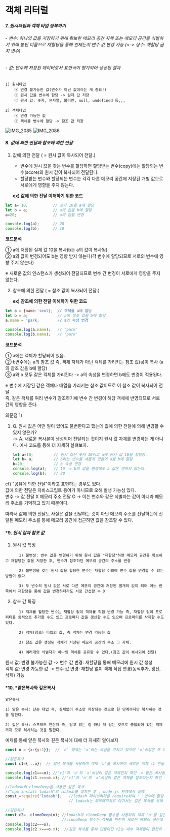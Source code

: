 # 객체 리터럴

#### 7. *원시타입과 객체 타입 정복하기*
###### - 변수: 하나의 값을 저장하기 위해 확보한 메모리 공간 자체 또는 메모리 공간을 식별하기 위해 붙인 이름으로 재할당을 통해 언제든지 변수 값 변경 가능 (<-> 상수: 재할당 금지 변수)
###### - 값: 변수에 저장된 데이터로서 표현식이 평가되어 생성된 결과 

```
1) 원시타입
    ⓐ 변경 불가능한 값(변수가 아닌 값이라는 게 중요!)
    ⓑ 원시 값을 변수에 할당 -> 실제 값 저장
    ⓒ 원시 값: 숫자, 문자열, 불리언, null, undefined 등,,,

2) 객체타입
    ⓐ 변경 가능한 값
    ⓑ 객체를 변수에 할당 -> 참조 값 저장
```
![IMG_2085](https://github.com/foryoonas/study-4242/assets/144825458/8567b31d-0fdb-4aaa-bfa4-23496f2e991f)
![IMG_2086](https://github.com/foryoonas/study-4242/assets/144825458/fd87f0e0-39b5-413e-81d7-a39c600eab73)
#### 8. *값에 의한 전달과 참조에 의한 전달*

1) 값에 의한 전달 ( = 원시 값이 복사되어 전달.)
   - 변수에 원시 값을 갖는 변수를 할당하면 할당받는 변수(copy)에는 할당되는 변수(score)의 원시 값이 복사되어 전달된다.
   - 할당받는 변수와 할당되는 변수는 각각 다른 메모리 공간에 저장된 개별 값으로 서로에게 영향을 주지 않는다.  
         
   **ex) 값에 의한 전달 이해하기 위한 코드** 
```javascript
let a= 10;           // 숫자 10을 a에 할당
let b = a;           // a의 값을 b에 할당
a=20;                // a의 값을 변경

console.log(a);      // 20
console.log(b);      // 10
```

**코드분석**    

① a에 저장된 실제 값 10을 복사(b는 a의 값이 복사됨)  
② a의 값이 변경되어도 b는 영향 받지 않는다(각 변수에 할당되므로 서로의 변수에 영향 주지 않는다)

※ 새로운 값의 인스턴스가 생성되어 전달되므로 변수 간 변경이 서로에게 영향을 주지 않는다. 


2) 참조에 의한 전달 ( = 참조 값이 복사되어 전달.)
   
    **ex) 참조에 의한 전달 이해하기 위한 코드**  
```javascript
let a = {name:'seol};  // 객체를 a에 할당
let b = a;             // a의 참조 값을 b에 할당
a.name = 'park;        // a의 속성 변경

console.log(a.name);   // 'park'
console.log(b.name);   // 'park'
```
**코드분석**    

① a에는 객체가 할당되어 있음.  
② b변수에는 a의 참조 값 즉, 객체 자체가 아닌 객체를 가리키는 참조 값(a)이 복사 (a의 참조 값을 b에 할당)  
③ a와 b 모두 같은 객체를 가리킨다 -> a의 속성을 변경하면 b에도 변경이 적용된다.      

※ 변수에 저장된 값은 객체나 배열을 가리키는 참조 값이므로 이 참조 값이 복사되어 전달.   
   즉, 같은 객체를 여러 변수가 참조하기에 변수 간 변경이 해당 객체에 반영되므로 서로 간의 영향을 준다.    

   의문점 1)      
1) Q. 원시 값은 어떤 일이 있어도 불변한다고 했는데 값에 의한 전달에 의해 변경할 수 있지 않은가?    
-> A. 새로운 복사본이 생성되어 전달되는 것이지 원시 값 자체를 변경하는 게 아니다. 예시 코드를 통해 더 자세히 살펴보자.  
   
   ```javascript
   let a=10;         // 원시 값은 숫자 10이고 a에 원시 값 10을 할당함.
   let b= a;         // b라는 변수를 새롭게 만들어 a를 b에 할당
   b=20;             // b 속성 변경
   console.log(a);   // 10 -> b의 값을 변경해도 a 값은 변하지 않는다.
   console.log(b);   // 20
   ```
cf) "공유에 의한 전달"이라고 표현하는 경우도 있다.  
값에 의한 전달은 자바스크립트 용어가 아니므로 오해 발생 가능성 있다.   
변수 -> 값 전달 X 메모리 주소 전달 O -> 이는 변수와 같은 식별자는 값이 아니라 메모리 주소를 기억하고 있기 때문이다.      

따라서 값에 의한 전달도 사실은 값을 전달하는 것이 아닌 메모리 주소를 전달하는데 전달된 메모리 주소를 통해 메모리 공간에 접근하면 값을 참조할 수 있다.  

   #### *9. *원시 값과 참조 값*

   1. 원시 값 특징
```
      1) 불변성: 변수 값을 변경하기 위해 원시 값을 "재할당"하면 메모리 공간을 확보하고 재할당한 값을 저장한 후, 변수가 참조하던 메모리 공간의 주소를 변경

      2) 불변성을 갖는 원시 값을 할당한 변수는 재할당 이외에 변수 값을 변경할 수 있는 방법이 없다.

      3) 두 변수의 원시 값은 서로 다른 메모리 공간에 저장된 별개의 값이 되어 어느 한쪽에서 재할당을 통해 값을 변경하더라도 서로 간섭할 수 X
```
   2. 참조 값 특징
```
      1) 객체를 할당한 변수는 재할당 없이 객체를 직접 변경 가능 즉, 재할당 없이 프로퍼티를 동적으로 추가할 수도 있고 프로퍼티 값을 갱신할 수도 있으며 프로퍼티를 삭제할 수도 있다.

      2) 객채(참조) 타입의 값, 즉 객체는 변경 가능한 값

      3) 참조 값은 생성된 객체가 저장된 메모리 공간의 주소 그 자체.

      4) 여러개의 식별자가 하나의 객체를 공유할 수 있다.(참조 값이 복사되어 전달)
```

원시 값: 변경 불가능한 값 -> 변수 값 변경: 재할당을 통해 메모리에 원시 값 생성  
객체 값: 변경 가능한 값 -> 변수 값 변경: 재할당 없이 객체 직접 변경(동적추가, 갱신, 삭제) 가능    

#### *10. *얕은복사와 깊은복사  
```
얕은복사

1) 얕은 복사: 단순 대입 즉, 실체없이 주소만 저장되는 것으로 한 단계까지만 복사하는 것을 말한다.

2) 깊은 복사: 스프레드 연산자 즉, 담고 있는 걸 하나 더 담는 것으로 중첩되어 있는 객체까지 모두 복사하는 것을 말한다.
```

예제를 통해 얕은 복사와 깊은 복사에 대해 더 자세히 알아보자  

```javascript
const o = {x:{y:1}};  // 'o' 객체는 'x'라는 속성을 가지고 있으며 'x'속성은 또 다른 객체를 가리킨다.

//얕은복사
const c1={...o};  // 얕은 복사를 사용하여 객체 'o'를 복사하여 새로운 객체 c1 만듦 -> 이 과정에서 객체 'o'의 속성들이 새로운 객체 'c1'으로 복사 but, 속성들이 가리키는 객체들은 복사 X ,참조만 복사 O

console.log(c1===o); //'c1'과 'o'의 'x'속성이 같은 객체인지 확인 -> 얕은 복사를 통해 만들어진 'c1'과 'o'는 다른 객체이므로 false출력
console.log(c1.x===o.x); //'c1'과 'o'의 'x'속성이 같은 객체를 참조하는지 확인 -> 'x'속성이 같은 객체를 참조하므로 true 출력

//lodash의 cloneDeep을 사용한 깊은 복사
//"npm install lodash"로 lodash를 설치한 후 , node.js 환경에서 실행
const_=require('lodash');   //lodash 라이브러리를 require하여 '_'변수에 할당
                            // lodash는 외부패키지로 여기서는 깊은 복사를 위해 사용

//깊은복사
const c2=_.cloneDeep(o); //lodash의 cloneDeep 함수를 사용하여 객체 'o'를 깊은복사하여 세로운 객체 c2를 만듦.
                         //cloneDeep 함수는 객체를 완전히 새로운 메모리 공간에 복사하여 내부 객체들도 재귀적으로 복사 
console.log(c2===o);
console.log(c2.x===o.x);  //깊은 복사를 통해 만들어진 c2는 내부 객체들이 완전히 새로운 복사본 -> false 출력
```





   
   
